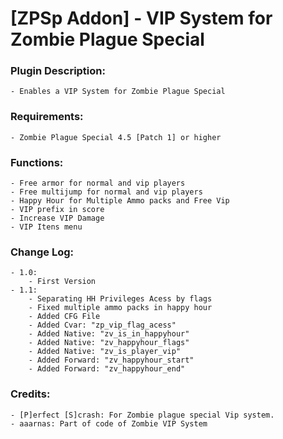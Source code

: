 # [ZPSp Addon] - VIP System for Zombie Plague Special

### Plugin Description:
    - Enables a VIP System for Zombie Plague Special

### Requirements:
    - Zombie Plague Special 4.5 [Patch 1] or higher

### Functions:
    - Free armor for normal and vip players
    - Free multijump for normal and vip players
    - Happy Hour for Multiple Ammo packs and Free Vip
    - VIP prefix in score
    - Increase VIP Damage
    - VIP Itens menu

### Change Log:
    - 1.0: 
        - First Version
    - 1.1: 
        - Separating HH Privileges Acess by flags
        - Fixed multiple ammo packs in happy hour
        - Added CFG File
        - Added Cvar: "zp_vip_flag_acess"
        - Added Native: "zv_is_in_happyhour"
        - Added Native: "zv_happyhour_flags"
        - Added Native: "zv_is_player_vip"
        - Added Forward: "zv_happyhour_start"
        - Added Forward: "zv_happyhour_end"

### Credits:
    - [P]erfect [S]crash: For Zombie plague special Vip system.
    - aaarnas: Part of code of Zombie VIP System